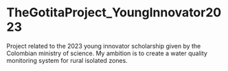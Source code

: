 # TheGotitaProject_YoungInnovator2023
Project related to the 2023 young innovator scholarship given by the Colombian ministry of science. My ambition is to create a water quality monitoring system for rural isolated zones.
